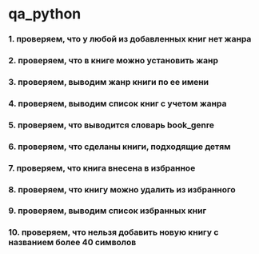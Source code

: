 # qa_python
### 1. проверяем, что у любой из добавленных книг нет жанра
### 2. проверяем, что в книге можно установить жанр
### 3. проверяем, выводим жанр книги по ее имени
### 4. проверяем, выводим список книг с учетом жанра
### 5. проверяем, что выводится словарь book_genre
### 6. проверяем, что сделаны книги, подходящие детям
### 7. проверяем, что книга внесена в избранное
### 8. проверяем, что книгу можно удалить из избранного
### 9. проверяем, выводим список избранных книг
### 10. проверяем, что нельзя добавить новую книгу с названием более 40 символов
